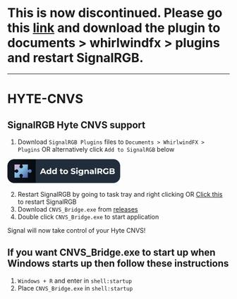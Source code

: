 # This is now discontinued. Please go this [link](https://github.com/0xGoldstar/SignalRGB/tree/main/Plugins/Hyte) and download the plugin to documents > whirlwindfx > plugins and restart SignalRGB.

---

# HYTE-CNVS

## SignalRGB Hyte CNVS support 

1. Download ``SignalRGB Plugins`` files to ``Documents > WhirlwindFX > Plugins`` OR alternatively click ``Add to SignalRGB`` below
   
[![Click here to add this repo to SignalRGB](https://raw.githubusercontent.com/SRGBmods/QMK-Images/main/images/add-to-signalrgb.png)](https://srgbmods.net/s?p=addon/install?url=https://github.com/0xGoldstar/HYTE-CNVS)

2. Restart SignalRGB by going to task tray and right clicking OR [Click this](https://srgbmods.net/s?p=app/restart) to restart SignalRGB
3. Download ``CNVS_Bridge.exe`` from [releases](https://github.com/0xGoldstar/HYTE-CNVS/releases/download/1.0/CNVS_Bridge.exe)
4. Double click ``CNVS_Bridge.exe`` to start application

Signal will now take control of your Hyte CNVS!

## If you want CNVS_Bridge.exe to start up when Windows starts up then follow these instructions
1. ``Windows + R`` and enter in ``shell:startup``
2. Place ``CNVS_Bridge.exe`` in ``shell:startup``
